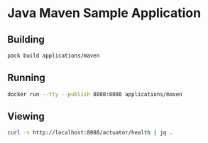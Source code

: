 # Java Maven Sample Application

## Building

```bash
pack build applications/maven
```

## Running

```bash
docker run --tty --publish 8080:8080 applications/maven
```

## Viewing

```bash
curl -s http://localhost:8080/actuator/health | jq .
```
